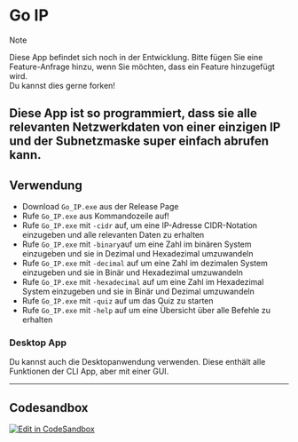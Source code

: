 # Go IP

> [!NOTE]
> Diese App befindet sich noch in der Entwicklung.
> Bitte fügen Sie eine Feature-Anfrage hinzu, wenn Sie möchten,
dass ein Feature hinzugefügt wird.  
> Du kannst dies gerne forken!

Diese App ist so programmiert,
dass sie alle relevanten Netzwerkdaten von einer einzigen IP und der Subnetzmaske super einfach abrufen kann.
---

## Verwendung

- Download `Go_IP.exe` aus der Release Page
- Rufe `Go_IP.exe` aus Kommandozeile auf!
- Rufe `Go_IP.exe` mit `-cidr` auf, um eine IP-Adresse CIDR-Notation einzugeben und alle relevanten Daten zu erhalten
- Rufe `Go_IP.exe` mit `-binary`auf um eine Zahl im binären System einzugeben und sie in Dezimal und Hexadezimal
umzuwandeln
- Rufe `Go_IP.exe` mit `-decimal` auf um eine Zahl im dezimalen System einzugeben und sie in Binär und Hexadezimal
umzuwandeln
- Rufe `Go_IP.exe` mit `-hexadecimal` auf um eine Zahl im Hexadezimal System einzugeben und sie in Binär und Dezimal 
umzuwandeln
- Rufe `Go_IP.exe` mit `-quiz` auf um das Quiz zu starten
- Rufe `Go_IP.exe` mit `-help` auf um eine Übersicht über alle Befehle zu erhalten

### Desktop App
Du kannst auch die Desktopanwendung verwenden. Diese enthält alle Funktionen der CLI App, aber mit einer GUI.

---

## Codesandbox

[![Edit in CodeSandbox](https://assets.codesandbox.io/github/button-edit-lime.svg)](https://codesandbox.io/p/github/HRA42/go-ip)
